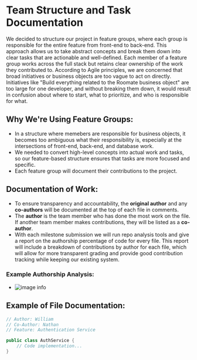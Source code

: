 # Team Structure and Task Documentation

We decided to structure our project in feature groups, where each group is responsible for the entire feature from front-end to back-end. This approach allows us to take abstract concepts and break them down into clear tasks that are actionable and well-defined. Each member of a feature group works across the full stack but retains clear ownership of the work they contributed to. According to Agile principles, we are concerned that broad initiatives or business objects are too vague to act on directly. Initiatives like "Build everything related to the Roomate business object" are too large for one developer, and without breaking them down, it would result in confusion about where to start, what to prioritize, and who is responsible for what.

## Why We're Using Feature Groups:

- In a structure where memebers are responsible for business objects, it becomes too ambiguous what their responsibility is, especially at the intersections of front-end, back-end, and database work.
- We needed to convert high-level concepts into actual work and tasks, so our feature-based structure ensures that tasks are more focused and specific.
- Each feature group will document their contributions to the project.

## Documentation of Work:

- To ensure transparency and accountability, the **original author** and any **co-authors** will be documented at the top of each file in comments.
- The **author** is the team member who has done the most work on the file. If another team member makes contributions, they will be listed as a **co-author**.
- With each milestone submission we will run repo analysis tools and give a report on the authorship percentage of code for every file. This report will include a breakdown of contributions by author for each file, which will allow for more transparent grading and provide good contribution tracking while keeping our existing system.

### Example Authorship Analysis:

- ![image info](https://github.com/ileka2468/se452-group-project/blob/main/Documentation/Project/images/analysis.png?raw=true)

## Example of File Documentation:

```java
// Author: William
// Co-Author: Nathan
// Feature: Authentication Service

public class AuthService {
    // Code implementation...
}
```

